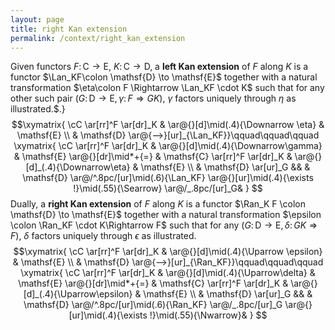 ```yaml
---
layout: page
title: right Kan extension
permalink: /context/right_kan_extension
---
```

Given functors $F \colon \mathsf{C} \to \mathsf{E}$, $K \colon \mathsf{C} \to \mathsf{D}$, a **left Kan extension** of $F$ along $K$ is a functor $\Lan_KF\colon \mathsf{D} \to \mathsf{E}$ together with a natural transformation $\eta\colon F \Rightarrow \Lan_KF \cdot  K$ such that for any other such pair $(G \colon \mathsf{D} \to \mathsf{E}, \gamma \colon F \Rightarrow GK)$, $\gamma$ factors uniquely through $\eta$ as illustrated.$.} $$\xymatrix{ \cC \ar[rr]^F \ar[dr]_K & \ar@{}[d]\mid(.4){\Downarrow \eta} & \mathsf{E} \\ & \mathsf{D} \ar@{-->}[ur]_{\Lan_KF}}\qquad\qquad\qquad \xymatrix{ \cC \ar[rr]^F \ar[dr]_K & \ar@{}[d]\mid(.4){\Downarrow\gamma} & \mathsf{E} \ar@{}[dr]\mid*+{=} & \mathsf{C} \ar[rr]^F \ar[dr]_K & \ar@{}[d]_(.4){\Downarrow\eta} & \mathsf{E}  \\ & \mathsf{D} \ar[ur]_G &&  & \mathsf{D} \ar@/^.8pc/[ur]\mid(.6){\Lan_KF} \ar@{}[ur]\mid(.4){\exists !}\mid(.55){\Searrow} \ar@/_.8pc/[ur]_G& } $$ Dually, a **right Kan extension** of $F$ along $K$ is a functor $\Ran_K F \colon \mathsf{D} \to \mathsf{E}$ together with a natural transformation $\epsilon \colon \Ran_KF \cdot K\Rightarrow F$ such that for any $(G \colon \mathsf{D} \to \mathsf{E}, \delta \colon GK \Rightarrow F)$, $\delta$ factors uniquely through $\epsilon$ as illustrated. $$\xymatrix{ \cC \ar[rr]^F \ar[dr]_K & \ar@{}[d]\mid(.4){\Uparrow \epsilon} & \mathsf{E} \\ & \mathsf{D} \ar@{-->}[ur]_{\Ran_KF}}\qquad\qquad\qquad \xymatrix{ \cC \ar[rr]^F \ar[dr]_K & \ar@{}[d]\mid(.4){\Uparrow\delta} & \mathsf{E} \ar@{}[dr]\mid*+{=} & \mathsf{C} \ar[rr]^F \ar[dr]_K & \ar@{}[d]_(.4){\Uparrow\epsilon} & \mathsf{E} \\ & \mathsf{D} \ar[ur]_G &&  & \mathsf{D} \ar@/^.8pc/[ur]\mid(.6){\Ran_KF} \ar@/_.8pc/[ur]_G \ar@{}[ur]\mid(.4){\exists !}\mid(.55){\Nwarrow}& } $$
